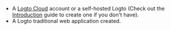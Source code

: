 - A [Logto Cloud](https://cloud.logto.io) account or a self-hosted Logto (Check out the [Introduction](/introduction) guide to create one if you don't have).
- A Logto traditional web application created.
